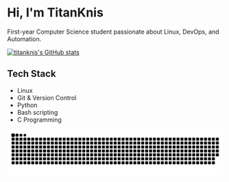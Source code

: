 # Hi, I'm TitanKnis

First-year Computer Science student passionate about Linux, DevOps, and Automation.

[![titanknis's GitHub stats](https://github-readme-stats.vercel.app/api?username=titanknis&show_icons=true&theme=tokyonight)](https://github.com/titanknis)

## Tech Stack
- Linux
- Git & Version Control
- Python
- Bash scripting
- C Programming

<picture>
  <source media="(prefers-color-scheme: dark)" srcset="https://raw.githubusercontent.com/platane/platane/output/github-contribution-grid-snake-dark.svg">
  <source media="(prefers-color-scheme: light)" srcset="https://raw.githubusercontent.com/platane/platane/output/github-contribution-grid-snake.svg">
  <img alt="github contribution grid snake animation" src="https://raw.githubusercontent.com/platane/platane/output/github-contribution-grid-snake.svg">
</picture>
